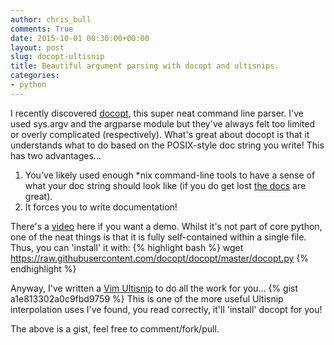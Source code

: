 ```yaml
---
author: chris_bull
comments: True
date: 2015-10-01 00:30:00+00:00
layout: post
slug: docopt-ultisnip
title: Beautiful argument parsing with docopt and ultisnips.
categories:
- python
---
```


I recently discovered [docopt](https://github.com/docopt/docopt), this super neat command line parser. I've used sys.argv and the argparse module but they've always felt too limited or overly complicated (respectively). What's great about docopt is that it understands what to do based on the POSIX-style doc string you write! This has two advantages...

1. You've likely used enough *nix command-line tools to have a sense of what your doc string should look like (if you do get lost [the docs](https://github.com/docopt/docopt) are great).
1. It forces you to write documentation!

There's a [video](http://docopt.org/) here if you want a demo. Whilst it's not part of core python, one of the neat things is that it is fully self-contained within a single file. Thus, you can 'install' it with: 
{% highlight bash %}
wget https://raw.githubusercontent.com/docopt/docopt/master/docopt.py
{% endhighlight %}

Anyway, I've written a [Vim Ultisnip](http://vimcasts.org/episodes/ultisnips-python-interpolation/) to do all the work for you...
{% gist a1e813302a0c9fbd9759 %}
This is one of the more useful Ultisnip interpolation uses I've found, you read correctly, it'll 'install' docopt for you!

The above is a gist, feel free to comment/fork/pull.
